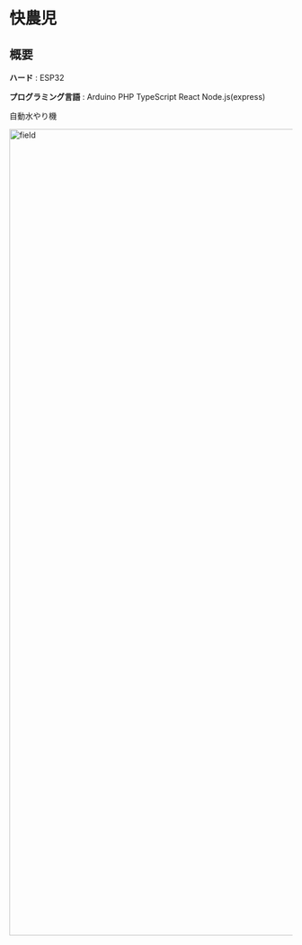 # 快農児

## 概要

**ハード** : ESP32

**プログラミング言語** : Arduino PHP TypeScript React Node.js(express)

自動水やり機

<img width="1435" alt="field" src="https://user-images.githubusercontent.com/82006976/133895609-242b0cc3-209b-4c53-85b4-4cba3d6bff97.png">
